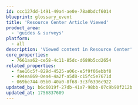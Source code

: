 ```yaml
---
id: ccc127dd-1491-49a4-ae0e-78a0bdcf6014
blueprint: glossary_event
title: 'Resource Center Article Viewed'
product_area:
  - 'guides & surveys'
platform:
  - all
description: 'Viewed content in Resource Center'
core_properties:
  - 7661aa62-ce58-4c11-85dc-d689b5cd2654
related_properties:
  - fae16c5f-829d-4525-a06c-e5f9f06ebbf8
  - 494ea869-0ea4-4a2f-a5d8-c15fc5e7671d
  - 069be744-05b0-40a0-8f68-3c3f6396c922
updated_by: b6c6019f-27db-41a7-98bb-07c9b90f212b
updated_at: 1756837609
---
```

